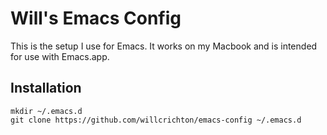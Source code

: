 # Will's Emacs Config

This is the setup I use for Emacs. It works on my Macbook and is intended for use with Emacs.app.

## Installation

```
mkdir ~/.emacs.d
git clone https://github.com/willcrichton/emacs-config ~/.emacs.d
```